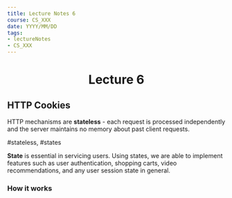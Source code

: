 ```yaml
---
title: Lecture Notes 6
course: CS_XXX
date: YYYY/MM/DD
tags: 
- lectureNotes
- CS_XXX
---
```


<center><h1>Lecture 6</h1></center>

## HTTP Cookies

HTTP mechanisms are **stateless** - each request is processed independently and the server maintains no memory about past client requests.

#stateless, #states

**State** is essential in servicing users. Using states, we are able to implement features such as user authentication, shopping carts, video recommendations, and any user session state in general.

### How it works